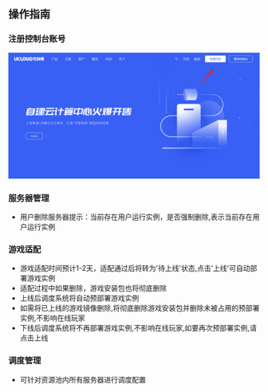 ## 操作指南
### 注册控制台账号
 ![img](images/signin1.png)
 
### 服务器管理
* 用户删除服务器提示：当前存在用户运行实例，是否强制删除,表示当前存在用户运行实例

### 游戏适配
* 游戏适配时间预计1-2天，适配通过后将转为'待上线'状态,点击'上线'可自动部署游戏实例
* 适配过程中如果删除，游戏安装包也将彻底删除
* 上线后调度系统将自动预部署游戏实例
* 如需将已上线的游戏镜像删除,将彻底删除游戏安装包并删除未被占用的预部署实例,不影响在线玩家
* 下线后调度系统将不再部署游戏实例,不影响在线玩家,如要再次预部署实例,请点击上线
 
### 调度管理
* 可针对资源池内所有服务器进行调度配置
